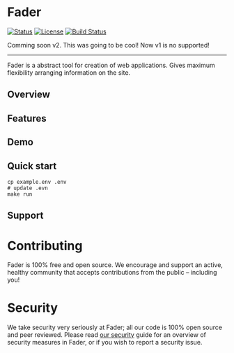 # Fader

[![Status](https://img.shields.io/badge/status-experimental-blue.svg)]()
[![License](http://img.shields.io/badge/license-mit-blue.svg)](https://raw.githubusercontent.com/inpime/fader/master/LICENSE)
[![Build Status](https://travis-ci.org/inpime/fader.svg?branch=master)](https://travis-ci.org/inpime/fader)

Comming soon v2. This was going to be cool!
Now v1 is no supported!

---

Fader is a abstract tool for creation of web applications. Gives maximum flexibility arranging information on the site.

## Overview

## Features

## Demo

## Quick start

```
cp example.env .env
# update .evn
make run
```

## Support

# Contributing

Fader is 100% free and open source. We encourage and support an active, healthy community that accepts contributions from the public – including you!

# Security

We take security very seriously at Fader; all our code is 100% open source and peer reviewed.
Please read [our security](SECURITY.md) guide for an overview of security measures in Fader, or if you wish to report a security issue.
